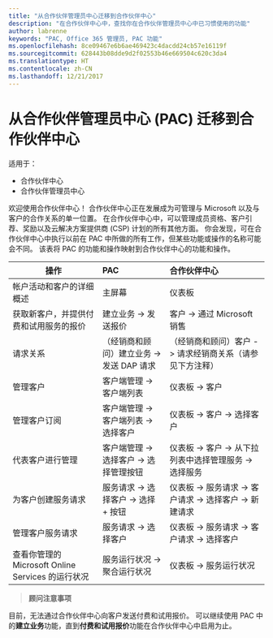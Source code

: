 ```yaml
---
title: "从合作伙伴管理员中心迁移到合作伙伴中心"
description: "在合作伙伴中心中，查找你在合作伙伴管理员中心中已习惯使用的功能"
author: labrenne
keywords: "PAC, Office 365 管理员, PAC 功能"
ms.openlocfilehash: 8ce09467e6b6ae469423c4dacdd24cb57e16119f
ms.sourcegitcommit: 628443b08dde9d2f02553b46e669504c620c3da4
ms.translationtype: HT
ms.contentlocale: zh-CN
ms.lasthandoff: 12/21/2017
---
```

# <a name="moving-from-partner-admin-center-pac-to-partner-center"></a>从合作伙伴管理员中心 (PAC) 迁移到合作伙伴中心

适用于：
- 合作伙伴中心
- 合作伙伴管理员中心

欢迎使用合作伙伴中心！ 合作伙伴中心正在发展成为可管理与 Microsoft 以及与客户的合作关系的单一位置。 在合作伙伴中心中，可以管理成员资格、客户引荐、奖励以及云解决方案提供商 (CSP) 计划的所有其他方面。 你会发现，可在合作伙伴中心中执行以前在 PAC 中所做的所有工作，但某些功能或操作的名称可能会不同。 该表将 PAC 的功能和操作映射到合作伙伴中心的功能和操作。


|**操作**   |**PAC**   |**合作伙伴中心**   |
|--------------|:--------------|:---------------|
|帐户活动和客户的详细概述|主屏幕|仪表板|
|获取新客户，并提供付费和试用服务的报价|建立业务 -> 发送报价|客户 -> 通过 Microsoft 销售|
|请求关系|（经销商和顾问）建立业务 -> 发送 DAP 请求|（经销商和顾问）客户 -> 请求经销商关系（请参见下方注释）|
|管理客户|客户端管理 -> 客户端列表|仪表板 -> 客户|
|管理客户订阅|客户端管理 -> 客户端列表 -> 选择客户|仪表板 -> 客户 -> 选择客户|
|代表客户进行管理|客户端管理 -> 选择客户 -> 选择管理按钮|仪表板 -> 客户 -> 从下拉列表中选择管理服务 -> 选择服务|
|为客户创建服务请求|服务请求 -> 选择客户 -> 选择 + 按钮 | 仪表板 -> 服务请求 -> 客户请求 -> 选择客户 -> 新建请求|
|管理客户服务请求| 服务请求 -> 选择客户|仪表板 -> 服务请求 -> 客户请求 -> 选择客户|
|查看你管理的 Microsoft Online Services 的运行状况|服务运行状况 -> 聚合运行状况|仪表板 -> 服务运行状况|

>**顾问注意事项**<br> 

目前，无法通过合作伙伴中心向客户发送付费和试用报价。  可以继续使用 PAC 中的**建立业务**功能，直到**付费和试用报价**功能在合作伙伴中心中启用为止。